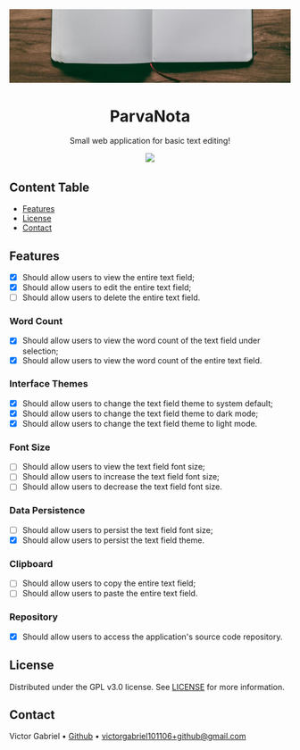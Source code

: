 <img alt="Notepad" src="public/images/readme.banner.jpg" />

<h1 align="center">
    ParvaNota
</h1>

<p align="center">
    Small web application for basic text editing!
</p>

<p align="center">
  <a href="https://skillicons.dev">
    <img src="https://skillicons.dev/icons?i=nextjs,tailwind,ts,git,docker" />
  </a>
</p>

## Content Table

- [Features](#features)
- [License](#license)
- [Contact](#contact)

## Features

- [x] Should allow users to view the entire text field;
- [x] Should allow users to edit the entire text field;
- [ ] Should allow users to delete the entire text field.

### Word Count

- [x] Should allow users to view the word count of the text field under selection;
- [x] Should allow users to view the word count of the entire text field.

### Interface Themes

- [x] Should allow users to change the text field theme to system default;
- [x] Should allow users to change the text field theme to dark mode;
- [x] Should allow users to change the text field theme to light mode.

### Font Size

- [ ] Should allow users to view the text field font size;
- [ ] Should allow users to increase the text field font size;
- [ ] Should allow users to decrease the text field font size.

### Data Persistence

- [ ] Should allow users to persist the text field font size;
- [x] Should allow users to persist the text field theme.

### Clipboard

- [ ] Should allow users to copy the entire text field;
- [ ] Should allow users to paste the entire text field.

### Repository

- [x] Should allow users to access the application's source code repository.

## License

Distributed under the GPL v3.0 license. See [LICENSE](LICENSE.md) for more information.

## Contact

Victor Gabriel • [Github](https://github.com/Victor101106/) • victorgabriel101106+github@gmail.com
